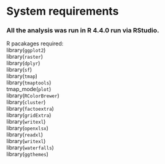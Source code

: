 # System requirements 
### All the analysis was run in R 4.4.0 run via RStudio.     
R pacakages required:     
library(`ggplot2`)    
library(`raster`)  
library(`dplyr`)  
library(`sf`)    
library(`tmap`)    
library(`tmaptools`)    
tmap_mode(`plot`)    
library(`RColorBrewer`)  
library(`cluster`)  
library(`factoextra`)  
library(`gridExtra`)  
library(`writexl`)  
library(`openxlsx`)  
library(`readxl`)  
library(`writexl`)  
library(`waterfalls`)  
library(`ggthemes`)  
